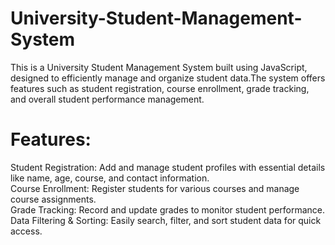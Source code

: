 # University-Student-Management-System
This is a University Student Management System built using JavaScript, designed to efficiently manage and organize student data.The system offers features such as student registration, course enrollment, grade tracking, and overall student performance management. <br>
# Features:
Student Registration: Add and manage student profiles with essential details like name, age, course, and contact information. <br>
Course Enrollment: Register students for various courses and manage course assignments. <br>
Grade Tracking: Record and update grades to monitor student performance. <br>
Data Filtering & Sorting: Easily search, filter, and sort student data for quick access.
